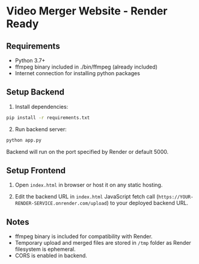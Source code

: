 # Video Merger Website - Render Ready

## Requirements

- Python 3.7+
- ffmpeg binary included in ./bin/ffmpeg (already included)
- Internet connection for installing python packages

## Setup Backend

1. Install dependencies:

```bash
pip install -r requirements.txt
```

2. Run backend server:

```bash
python app.py
```

Backend will run on the port specified by Render or default 5000.

## Setup Frontend

1. Open `index.html` in browser or host it on any static hosting.

2. Edit the backend URL in `index.html` JavaScript fetch call (`https://YOUR-RENDER-SERVICE.onrender.com/upload`) to your deployed backend URL.

## Notes

- ffmpeg binary is included for compatibility with Render.
- Temporary upload and merged files are stored in `/tmp` folder as Render filesystem is ephemeral.
- CORS is enabled in backend.
